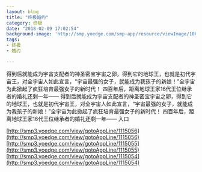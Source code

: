 ```yaml
---
layout: blog
title: "终极婚约"
category: 终极
date: "2018-02-09 17:02:54"
background-image: 'http://smp.yoedge.com/smp-app/resource/viewImage/1003824appline.png'
tags:
- 终极
- 婚约

---
```

得到后就能成为宇宙支配者的神圣密宝宇宙之卵，得到它的地球王，也就是初代宇宙王，对全宇宙人如此宣言，“宇宙最强的女子，就能成为我孩子的新娘！”全宇宙为此掀起了疯狂培育最强女子的新时代！ 四百年后，距离地球王家16代王位继承者的婚礼还剩一年——
得到后就能成为宇宙支配者的神圣密宝宇宙之卵，得到它的地球王，也就是初代宇宙王，对全宇宙人如此宣言，“宇宙最强的女子，就能成为我孩子的新娘！”全宇宙为此掀起了疯狂培育最强女子的新时代！ 四百年后，距离地球王家16代王位继承者的婚礼还剩一年——
入口

[http://smp3.yoedge.com/view/gotoAppLine/1115056](http://smp3.yoedge.com/view/gotoAppLine/1115056)
[http://smp3.yoedge.com/view/gotoAppLine/1115055](http://smp3.yoedge.com/view/gotoAppLine/1115055)
[http://smp3.yoedge.com/view/gotoAppLine/1115054](http://smp3.yoedge.com/view/gotoAppLine/1115054)

        
